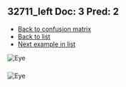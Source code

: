 ## 32711_left Doc: 3 Pred: 2
- [Back to confusion matrix](https://github.com/juliandewit/kaggle_retinopathy/blob/master/matrix.md)
- [Back to list](https://github.com/juliandewit/kaggle_retinopathy/blob/master/lists/32/list.md)
- [Next example in list](https://github.com/juliandewit/kaggle_retinopathy/blob/master/lists/32/32/32783_right.md)

![Eye](https://retinopaty.blob.core.windows.net/size1024/32711_left_3.jpeg)

### 

![Eye]()
